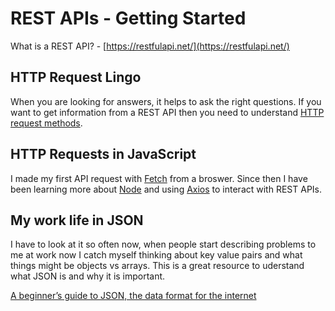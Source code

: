 # REST APIs - Getting Started

What is a REST API? - [https://restfulapi.net/](https://restfulapi.net/)

## HTTP Request Lingo

When you are looking for answers, it helps to ask the right questions. If you want to get information from a REST API then you need to understand [HTTP request methods](https://developer.mozilla.org/en-US/docs/Web/HTTP/Methods).

## HTTP Requests in JavaScript

I made my first API request with [Fetch](https://developer.mozilla.org/en-US/docs/Web/API/Fetch_API) from a broswer. Since then I have been learning more about [Node](https://nodejs.org/en) and using [Axios](https://axios-http.com/) to interact with REST APIs.

## My work life in JSON

I have to look at it so often now, when people start describing problems to me at work now I catch myself thinking about key value pairs and what things might be objects vs arrays. This is a great resource to uderstand what JSON is and why it is important.

[A beginner’s guide to JSON, the data format for the internet](https://stackoverflow.blog/2022/06/02/a-beginners-guide-to-json-the-data-format-for-the-internet/)

